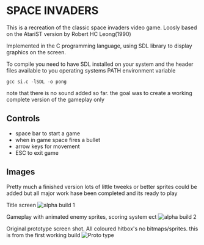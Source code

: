 # SPACE INVADERS

This is a recreation of the classic space invaders video game. Loosly based on the AtariST version by
Robert HC Leong(1990)

Implemented in the C programming language, using SDL library to display graphics on the screen.

To compile you need to have SDL installed on your system and the header files
available to you operating systems PATH environment variable

`gcc si.c -lSDL -o pong`

note that there is no sound added so far. the goal was to create a working complete version of the gameplay only

## Controls
* space bar to start a game
* when in game space fires a bullet
* arrow keys for movement
* ESC to exit game

## Images

Pretty much a finished version lots of little tweeks or better sprites could be added but all major work hase been
completed and its ready to play

Title screen
![alpha build 1](http://i.imgur.com/zpBdE.png)

Gameplay with animated enemy sprites, scoring system ect
![alpha build 2](http://i.imgur.com/tDmoR.png)

Original prototype screen shot. All coloured hitbox's no bitmaps/sprites. this is from the first working build
![Proto type](http://i.imgur.com/h67Rj.png)

